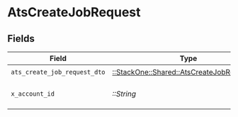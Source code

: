 # AtsCreateJobRequest


## Fields

| Field                                                                                       | Type                                                                                        | Required                                                                                    | Description                                                                                 |
| ------------------------------------------------------------------------------------------- | ------------------------------------------------------------------------------------------- | ------------------------------------------------------------------------------------------- | ------------------------------------------------------------------------------------------- |
| `ats_create_job_request_dto`                                                                | [::StackOne::Shared::AtsCreateJobRequestDto](../../models/shared/atscreatejobrequestdto.md) | :heavy_check_mark:                                                                          | N/A                                                                                         |
| `x_account_id`                                                                              | *::String*                                                                                  | :heavy_check_mark:                                                                          | The account identifier                                                                      |